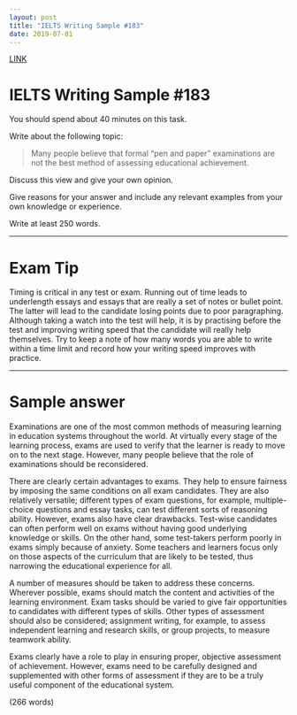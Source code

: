 ```yaml
---
layout: post
title: "IELTS Writing Sample #183"
date: 2019-07-01
---
```


[LINK](https://www.ielts-exam.net/ielts_writing_samples_task_2/987/)

# IELTS Writing Sample #183
You should spend about 40 minutes on this task.

Write about the following topic:

> Many people believe that formal “pen and paper” examinations are not the best method of assessing educational achievement.

Discuss this view and give your own opinion.

Give reasons for your answer and include any relevant examples from your own knowledge or experience.

Write at least 250 words.

----
# Exam Tip
Timing is critical in any test or exam. Running out of time leads to underlength essays and essays that are really a set of notes or bullet point. The latter will lead to the candidate losing points due to poor paragraphing. Although taking a watch into the test will help, it is by practising before the test and improving writing speed that the candidate will really help themselves. Try to keep a note of how many words you are able to write within a time limit and record how your writing speed improves with practice.

----
# Sample answer
Examinations are one of the most common methods of measuring learning in education systems throughout the world. At virtually every stage of the learning process, exams are used to verify that the learner is ready to move on to the next stage. However, many people believe that the role of examinations should be reconsidered.

There are clearly certain advantages to exams. They help to ensure fairness by imposing the same conditions on all exam candidates. They are also relatively versatile; different types of exam questions, for example, multiple-choice questions and essay tasks, can test different sorts of reasoning ability. However, exams also have clear drawbacks. Test-wise candidates can often perform well on exams without having good underlying knowledge or skills. On the other hand, some test-takers perform poorly in exams simply because of anxiety. Some teachers and learners focus only on those aspects of the curriculum that are likely to be tested, thus narrowing the educational experience for all.

A number of measures should be taken to address these concerns. Wherever possible, exams should match the content and activities of the learning environment. Exam tasks should be varied to give fair opportunities to candidates with different types of skills. Other types of assessment should also be considered; assignment writing, for example, to assess independent learning and research skills, or group projects, to measure teamwork ability.

Exams clearly have a role to play in ensuring proper, objective assessment of achievement. However, exams need to be carefully designed and supplemented with other forms of assessment if they are to be a truly useful component of the educational system.

(266 words)
